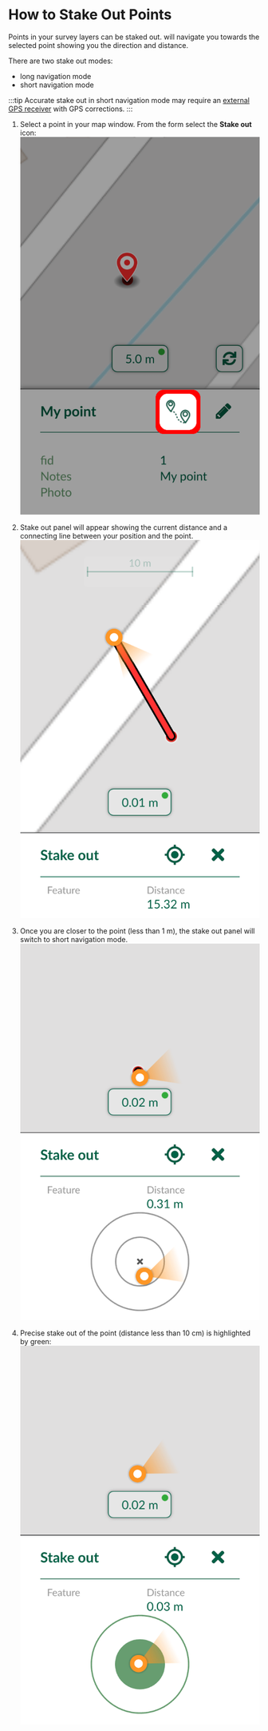 # How to Stake Out Points
<Badge text="since Input 1.3.0" type="tip"/>

Points in your survey layers can be staked out. <MobileAppName /> will navigate you towards the selected point showing you the direction and distance.

There are two stake out modes:
- long navigation mode
- short navigation mode

:::tip
Accurate stake out in short navigation mode may require an [external GPS receiver](../external_gps/) with GPS corrections.
:::


1. Select a point in your map window. From the form select the **Stake out** icon:
![stake out](./stake-out.png)

2. Stake out panel will appear showing the current distance and a connecting line between your position and the point.
![long range](./stake-out-long.png)

3. Once you are closer to the point (less than 1 m), the stake out panel will switch to short navigation mode.
![short range](./stake-out-short.png)

4. Precise stake out of the point (distance less than 10 cm) is highlighted by green:
![short range](./stake-out-short-done.png)


